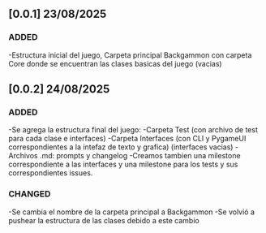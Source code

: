 ## [0.0.1] 23/08/2025
### ADDED
-Estructura inicial del juego, Carpeta principal Backgammon con carpeta Core donde se encuentran las clases basicas del juego (vacias)

## [0.0.2] 24/08/2025
### ADDED
-Se agrega la estructura final del juego:
-Carpeta Test (con archivo de test para cada clase e interfaces)
-Carpeta Interfaces (con CLI y PygameUI correspondientes a la intefaz de texto y grafica) (interfaces vacias)
-Archivos .md: prompts y changelog
-Creamos tambien una milestone correspondiente a las interfaces y una milestone para los tests y sus correspondientes issues. 

### CHANGED
-Se cambia el nombre de la carpeta principal a Backgammon
-Se volvió a pushear la estructura de las clases debido a este cambio